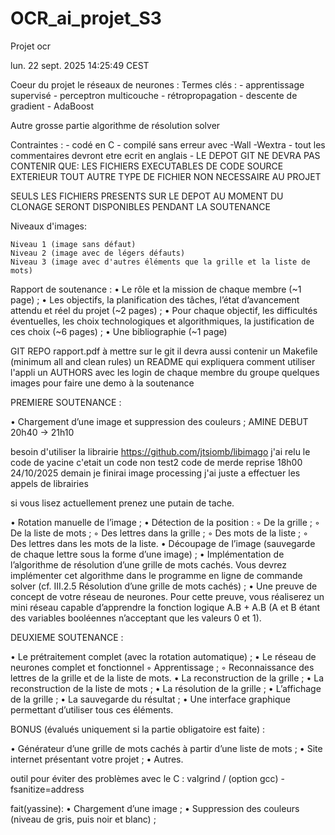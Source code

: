 # OCR_ai_projet_S3
Projet ocr


lun. 22 sept. 2025 14:25:49 CEST

Coeur du projet le réseaux de neurones :
	Termes clés :
		- apprentissage supervisé
		- perceptron multicouche
		- rétropropagation
		- descente de gradient
		- AdaBoost

Autre grosse partie algorithme de résolution solver

Contraintes :
	- codé en C
	- compilé sans erreur avec -Wall -Wextra
	- tout les commentaires devront etre ecrit en anglais 
	- LE DEPOT GIT NE DEVRA PAS CONTENIR QUE:
		LES FICHIERS EXECUTABLES
		DE CODE SOURCE EXTERIEUR
		TOUT AUTRE TYPE DE FICHIER NON NECESSAIRE AU PROJET


SEULS LES FICHIERS PRESENTS SUR LE DEPOT AU MOMENT DU CLONAGE SERONT DISPONIBLES PENDANT LA SOUTENANCE

Niveaux d'images:

	Niveau 1 (image sans défaut)
	Niveau 2 (image avec de légers défauts)
	Niveau 3 (image avec d'autres éléments que la grille et la liste de mots)


Rapport de soutenance :
• Le rôle et la mission de chaque membre (~1 page) ;
• Les objectifs, la planification des tâches, l’état d’avancement attendu et réel du projet (~2 pages) ;
• Pour chaque objectif, les difficultés éventuelles, les choix technologiques et algorithmiques, la
justification de ces choix (~6 pages) ;
• Une bibliographie (~1 page)


GIT REPO
	rapport.pdf à mettre sur le git 
	il devra aussi contenir un Makefile (minimum all and clean rules)
	un README qui expliquera comment utiliser l'appli
	un AUTHORS avec les login de chaque membre du groupe
	quelques images pour faire une demo à la soutenance





PREMIERE SOUTENANCE :


• Chargement d’une image et suppression des couleurs ;
AMINE DEBUT 20h40 -> 21h10

besoin d'utiliser la librairie https://github.com/jtsiomb/libimago
j'ai relu le code de yacine c'etait un code non test2 code de merde 
reprise 18h00 24/10/2025 demain je finirai image processing j'ai juste a effectuer les appels de librairies 

si vous lisez actuellement prenez une putain de tache.



• Rotation manuelle de l’image ;
• Détection de la position :
◦ De la grille ;
◦ De la liste de mots ;
◦ Des lettres dans la grille ;
◦ Des mots de la liste ;
◦ Des lettres dans les mots de la liste.
• Découpage de l’image (sauvegarde de chaque lettre sous la forme d’une image) ;
• Implémentation de l’algorithme de résolution d’une grille de mots cachés. Vous devrez implémenter
cet algorithme dans le programme en ligne de commande solver (cf. III.2.5 Résolution d’une grille de
mots cachés) ;
• Une preuve de concept de votre réseau de neurones. Pour cette preuve, vous réaliserez un mini réseau
capable d’apprendre la fonction logique A.B + A.B (A et B étant des variables booléennes n’acceptant
que les valeurs 0 et 1).




DEUXIEME SOUTENANCE :


• Le prétraitement complet (avec la rotation automatique) ;
• Le réseau de neurones complet et fonctionnel
◦ Apprentissage ;
◦ Reconnaissance des lettres de la grille et de la liste de mots.
• La reconstruction de la grille ;
• La reconstruction de la liste de mots ;
• La résolution de la grille ;
• L’affichage de la grille ;
• La sauvegarde du résultat ;
• Une interface graphique permettant d’utiliser tous ces éléments.




BONUS (évalués uniquement si la partie obligatoire est faite) :

• Générateur d’une grille de mots cachés à partir d’une liste de mots ;
• Site internet présentant votre projet ;
• Autres.


outil pour éviter des problèmes avec le C : valgrind  /   (option gcc) -fsanitize=address 



fait(yassine):
• Chargement d’une image ;
• Suppression des couleurs (niveau de gris, puis noir et blanc) ;
